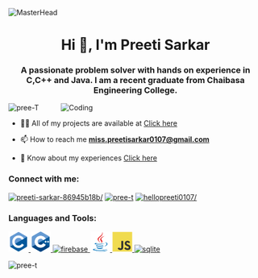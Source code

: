 ![MasterHead](https://tenor.com/view/geometric-abstract-background-looping-gif-13113745)
<h1 align="center">Hi 👋, I'm Preeti Sarkar</h1>
<h3 align="center">A passionate problem solver with hands on experience in C,C++ and Java. I am a recent graduate from Chaibasa Engineering College.</h3>
<img align="right" alt="Coding" width="400" src="https://miro.medium.com/max/875/1*qdAW1TjCN57h1lbuuzvchg.gif">

<p align="left"> <img src="https://komarev.com/ghpvc/?username=pree-T&label=Profile%20views&color=0e75b6&style=flat" alt="pree-T" /> </p>



- 👨‍💻 All of my projects are available at [Click here](https://pree-t.github.io/portfolio/)

- 📫 How to reach me **miss.preetisarkar0107@gmail.com**

- 📄 Know about my experiences [Click here](https://drive.google.com/file/d/1-lBmF0R0UHXwYujKF9s00RX5UxA1gQdi/view?usp=sharing)

<h3 align="left">Connect with me:</h3>
<p align="left">
<a href="https://linkedin.com/in/preeti-sarkar-86945b18b/" target="blank"><img align="center" src="https://raw.githubusercontent.com/rahuldkjain/github-profile-readme-generator/master/src/images/icons/Social/linked-in-alt.svg" alt="preeti-sarkar-86945b18b/" height="30" width="40" /></a>
<a href="https://www.leetcode.com/pree-t" target="blank"><img align="center" src="https://raw.githubusercontent.com/rahuldkjain/github-profile-readme-generator/master/src/images/icons/Social/leet-code.svg" alt="pree-t" height="30" width="40" /></a>
<a href="https://auth.geeksforgeeks.org/user/hellopreeti0107/" target="blank"><img align="center" src="https://raw.githubusercontent.com/rahuldkjain/github-profile-readme-generator/master/src/images/icons/Social/geeks-for-geeks.svg" alt="hellopreeti0107/" height="30" width="40" /></a>
</p>

<h3 align="left">Languages and Tools:</h3>
<p align="left"> <a href="https://www.cprogramming.com/" target="_blank" rel="noreferrer"> <img src="https://raw.githubusercontent.com/devicons/devicon/master/icons/c/c-original.svg" alt="c" width="40" height="40"/> </a> <a href="https://www.w3schools.com/cpp/" target="_blank" rel="noreferrer"> <img src="https://raw.githubusercontent.com/devicons/devicon/master/icons/cplusplus/cplusplus-original.svg" alt="cplusplus" width="40" height="40"/> </a> <a href="https://firebase.google.com/" target="_blank" rel="noreferrer"> <img src="https://www.vectorlogo.zone/logos/firebase/firebase-icon.svg" alt="firebase" width="40" height="40"/> </a> <a href="https://www.java.com" target="_blank" rel="noreferrer"> <img src="https://raw.githubusercontent.com/devicons/devicon/master/icons/java/java-original.svg" alt="java" width="40" height="40"/> </a> <a href="https://developer.mozilla.org/en-US/docs/Web/JavaScript" target="_blank" rel="noreferrer"> <img src="https://raw.githubusercontent.com/devicons/devicon/master/icons/javascript/javascript-original.svg" alt="javascript" width="40" height="40"/> </a> <a href="https://www.sqlite.org/" target="_blank" rel="noreferrer"> <img src="https://www.vectorlogo.zone/logos/sqlite/sqlite-icon.svg" alt="sqlite" width="40" height="40"/> </a> </p>

<p><img align="center" src="https://github-readme-streak-stats.herokuapp.com/?user=pree-t&" alt="pree-t" /></p>
